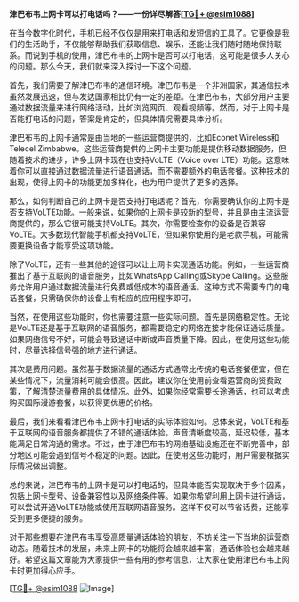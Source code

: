 **津巴布韦上网卡可以打电话吗？——一份详尽解答[[TG💪+ @esim1088](https://t.me/s/esim1088)]**

在当今数字化时代，手机已经不仅仅是用来打电话和发短信的工具了。它更像是我们的生活助手，不仅能够帮助我们获取信息、娱乐，还能让我们随时随地保持联系。而说到手机的使用，津巴布韦的上网卡是否可以打电话，这可能是很多人关心的问题。那么今天，我们就来深入探讨一下这个问题。

首先，我们需要了解津巴布韦的通信环境。津巴布韦是一个非洲国家，其通信技术虽然发展迅速，但与发达国家相比仍有一定的差距。在津巴布韦，大部分用户主要通过数据流量来进行网络活动，比如浏览网页、观看视频等。然而，对于上网卡是否能打电话的问题，答案是肯定的，但具体情况需要具体分析。

津巴布韦的上网卡通常是由当地的一些运营商提供的，比如Econet Wireless和Telecel Zimbabwe。这些运营商提供的上网卡主要功能是提供移动数据服务，但随着技术的进步，许多上网卡现在也支持VoLTE（Voice over LTE）功能。这意味着你可以直接通过数据流量进行语音通话，而不需要额外的电话套餐。这种技术的出现，使得上网卡的功能更加多样化，也为用户提供了更多的选择。

那么，如何判断自己的上网卡是否支持打电话呢？首先，你需要确认你的上网卡是否支持VoLTE功能。一般来说，如果你的上网卡是较新的型号，并且是由主流运营商提供的，那么它很可能支持VoLTE。其次，你需要检查你的设备是否兼容VoLTE。大多数现代智能手机都支持VoLTE，但如果你使用的是老款手机，可能需要更换设备才能享受这项功能。

除了VoLTE，还有一些其他的途径可以让上网卡实现通话功能。例如，一些运营商推出了基于互联网的语音服务，比如WhatsApp Calling或Skype Calling。这些服务允许用户通过数据流量进行免费或低成本的语音通话。这种方式不需要专门的电话套餐，只需确保你的设备上有相应的应用程序即可。

当然，在使用这些功能时，你也需要注意一些实际问题。首先是网络稳定性。无论是VoLTE还是基于互联网的语音服务，都需要稳定的网络连接才能保证通话质量。如果网络信号不好，可能会导致通话中断或声音质量下降。因此，在使用这些功能时，尽量选择信号强的地方进行通话。

其次是费用问题。虽然基于数据流量的通话方式通常比传统的电话套餐便宜，但在某些情况下，流量消耗可能会很高。因此，建议你在使用前查看运营商的资费政策，了解清楚流量费用的具体情况。此外，如果你经常需要长途通话，也可以考虑购买国际漫游套餐，以获得更优惠的价格。

最后，我们来看看津巴布韦上网卡打电话的实际体验如何。总体来说，VoLTE和基于互联网的语音服务都提供了不错的通话体验。声音清晰度较高，延迟较低，基本能满足日常沟通的需求。不过，由于津巴布韦的网络基础设施还在不断完善中，部分地区可能会遇到信号不稳定的问题。因此，在使用这些功能时，用户需要根据实际情况做出调整。

总的来说，津巴布韦的上网卡是可以打电话的，但具体能否实现取决于多个因素，包括上网卡型号、设备兼容性以及网络条件等。如果你希望利用上网卡进行通话，可以尝试开通VoLTE功能或使用互联网语音服务。这样不仅可以节省话费，还能享受到更多便捷的服务。

对于那些想要在津巴布韦享受高质量通话体验的朋友，不妨关注一下当地的运营商动态。随着技术的发展，未来上网卡的功能将会越来越丰富，通话体验也会越来越好。希望这篇文章能为大家提供一些有用的参考信息，让大家在使用津巴布韦上网卡时更加得心应手。

[[TG💪+ @esim1088](https://t.me/s/esim1088) ![Image](https://i.postimg.cc/4NQfJmqS/Snipaste-2025-05-13-00-14-12.png)]